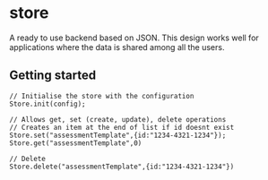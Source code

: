 # store
A ready to use backend based on JSON. This design works well for applications where the data is shared among all the users.

## Getting started

```
// Initialise the store with the configuration
Store.init(config);

// Allows get, set (create, update), delete operations
// Creates an item at the end of list if id doesnt exist
Store.set("assessmentTemplate",{id:"1234-4321-1234"}); 
Store.get("assessmentTemplate",0)

// Delete
Store.delete("assessmentTemplate",{id:"1234-4321-1234"})


```
